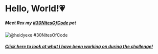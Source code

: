 # Hello, World!💗

##### Meet Rex my [#30NitesOfCode](https://www.codedex.io/@heidyexe/30-nites-of-code) pet 
![@heidyexe #30NitesOfCode](https://codedex.io/api/petStatus?user=heidyexe)

##### [Click here to look at what I have been working on during the challenge!](https://www.codedex.io/@heidyexe/30-nites-of-code)
